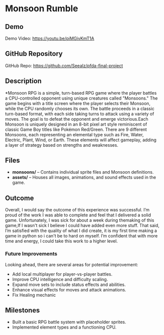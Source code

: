# Monsoon Rumble

## Demo
Demo Video: https://youtu.be/piMGivKmT1A

## GitHub Repository
GitHub Repo: https://github.com/Seealz/pfda-final-project

## Description

*Monsoon RPG is a simple, turn-based RPG game where the player battles a CPU-controlled opponent using unique creatures called "Monsoons." The game begins with a title screen where the player selects their Monsoon, while the CPU randomly chooses its own. The battle proceeds in a classic turn-based format, with each side taking turns to attack using a variety of moves. The goal is to defeat the opponent and emerge victorious.Each Monsoon is uniquely designed in an 8-bit pixel art style reminiscent of classic Game Boy titles like Pokémon Red/Green. There are 9 different Monsoons, each representing an elemental type such as Fire, Water, Electric, Plant, Wind, or Earth. These elements will affect gameplay, adding a layer of strategy based on strengths and weaknesses.

## Files
- **monsoons/** – Contains individual sprite files and Monsoon definitions.
- **assets/** – Houses all images, animations, and sound effects used in the game.

## Outcome
Overall, I would say the outcome of this experience was successful. I’m proud of the work I was able to complete and feel that I delivered a solid game. Unfortunately, I was sick for about a week during themaking of this game,If I wasn't sick I believe I could have added even more stuff.
That said, I’m satisfied with the quality of what I did create, it is my first time making a game in python so i can't be to hard on myself. I’m confident that with more time and energy, I could take this work to a higher level.

### Future Improvements
Looking ahead, there are several areas for potential improvement:

- Add local multiplayer for player-vs-player battles.
- Improve CPU intelligence and difficulty scaling.
- Expand move sets to include status effects and abilities.
- Enhance visual effects for moves and attack animations.
- Fix Healing mechanic

## Milestones
- Built a basic RPG battle system with placeholder sprites.
- Implemented element types and a functioning CPU.
